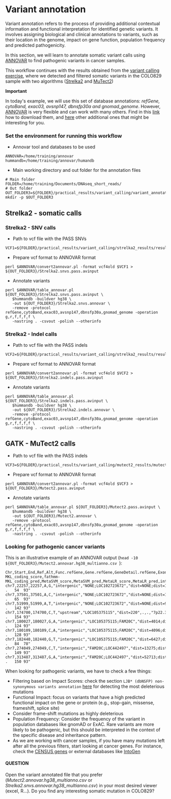 # Variant annotation
Variant annotation refers to the process of providing additional contextual information and functional interpretation for identified genetic variants. It involves assigning biological and clinical annotations to variants, such as their location in the genome, impact on gene function, population frequency and predicted pathogenicity.

In this section, we will learn to annotate somatic variant calls using [ANNOVAR](https://annovar.openbioinformatics.org/en/latest/) to find pathogenic variants in cancer samples. 

This workflow continues with the results obtained from the [variant calling exercise](https://github.com/cortes-ciriano-lab/CancerGenomicsCourse_EMBL-EBI/blob/main/docs/VariantCalling.md#variant-calling), where we detected and filtered somatic variants in the COLO829 sample with two algorithms ([Strelka2](https://www.nature.com/articles/s41592-018-0051-x) and [MuTect2](https://gatk.broadinstitute.org/hc/en-us/articles/360035894731-Somatic-short-variant-discovery-SNVs-Indels-))

**Important**

In today's example, we will use this set of database annotations: *refGene, cytoBand, exac03, avsnp147, dbnsfp30a and gnomad_genome*. However, [ANNOVAR](https://annovar.openbioinformatics.org/en/latest/) is very flexible and can work with many others. Find in this [link](https://annovar.openbioinformatics.org/en/latest/user-guide/download/) how to download them, and [here](https://annovar.openbioinformatics.org/en/latest/user-guide/download/#additional-databases) other additional ones that might be interesting for you.

### Set the environment for running this workflow
- Annovar tool and databases to be used
```
ANNOVAR=/home/training/annovar
hummandb=/home/training/annovar/humandb
```

- Main working directory and out folder for the annotation files
```
# Main folder
FOLDER=/home/training/Documents/DNAseq_short_reads/
# Out folder
OUT_FOLDER3=${FOLDER}/practical_results/variant_calling/variant_annotation
mkdir -p $OUT_FOLDER3
```

## Strelka2 - somatic calls

### Strelka2 - SNV calls

- Path to vcf file with the PASS SNVs
```
VCF1=${FOLDER}/practical_results/variant_calling/strelka2_results/results/variants/somatic.snvs.pass.vcf
```
- Prepare vcf format to ANNOVAR format
```
perl $ANNOVAR/convert2annovar.pl -format vcf4old $VCF1 > ${OUT_FOLDER3}/Strelka2.snvs.pass.avinput
```
- Annotate variants
```
perl $ANNOVAR/table_annovar.pl ${OUT_FOLDER3}/Strelka2.snvs.pass.avinput \
   $hummandb -buildver hg38 \
   -out ${OUT_FOLDER3}/Strelka2.snvs.annovar \
   -remove -protocol refGene,cytoBand,exac03,avsnp147,dbnsfp30a,gnomad_genome -operation g,r,f,f,f,f \
   -nastring . -csvout -polish --otherinfo
```

### Strelka2 - Indel calls
- Path to vcf file with the PASS indels
```
VCF2=${FOLDER}/practical_results/variant_calling/strelka2_results/results/variants/somatic.indels.pass.vcf
```
- Prepare vcf format to ANNOVAR format
```
perl $ANNOVAR/convert2annovar.pl -format vcf4old $VCF2 > ${OUT_FOLDER3}/Strelka2.indels.pass.avinput
```
- Annotate variants
```
perl $ANNOVAR/table_annovar.pl ${OUT_FOLDER3}/Strelka2.indels.pass.avinput \
   $hummandb -buildver hg38 \
   -out ${OUT_FOLDER3}/Strelka2.indels.annovar \
   -remove -protocol refGene,cytoBand,exac03,avsnp147,dbnsfp30a,gnomad_genome -operation g,r,f,f,f,f \
   -nastring . -csvout -polish --otherinfo
```

## GATK - MuTect2 calls
- Path to vcf file with the PASS indels
```
VCF3=${FOLDER}/practical_results/variant_calling/mutect2_results/mutect2.filtered.pass.vcf
```
- Prepare vcf format to ANNOVAR format
```
perl $ANNOVAR/convert2annovar.pl -format vcf4old $VCF3 > ${OUT_FOLDER3}/Mutect2.pass.avinput
```
- Annotate variants
```
perl $ANNOVAR/table_annovar.pl ${OUT_FOLDER3}/Mutect2.pass.avinput \
   $hummandb -buildver hg38 \
   -out ${OUT_FOLDER3}/Mutect2.annovar \
   -remove -protocol refGene,cytoBand,exac03,avsnp147,dbnsfp30a,gnomad_genome -operation g,r,f,f,f,f \
   -nastring . -csvout -polish --otherinfo
```

### Looking for pathogenic cancer variants
This is an illustrative example of an ANNOVAR output (`head -10 ${OUT_FOLDER3}/Mutect2.annovar.hg38_multianno.csv `):
```
Chr,Start,End,Ref,Alt,Func.refGene,Gene.refGene,GeneDetail.refGene,ExonicFunc.refGene,AAChange.refGene,cytoBand,ExAC_ALL,ExAC_AFR,ExAC_AMR,ExAC_EAS,ExAC_FIN,ExAC_NFE,ExAC_OTH,ExAC_SAS,avsnp147,SIFT_score,SIFT_pred,Polyphen2_HDIV_score,Polyphen2_HDIV_pred,Polyphen2_HVAR_score,Polyphen2_HVAR_pred,LRT_score,LRT_pred,MutationTaster_score,MutationTaster_pred,MutationAssessor_score,MutationAssessor_pred,FATHMM_score,FATHMM_pred,PROVEAN_score,PROVEAN_pred,VEST3_score,CADD_raw,CADD_phred,DANN_score,fathmm-MKL_coding_score,fathmm-MKL_coding_pred,MetaSVM_score,MetaSVM_pred,MetaLR_score,MetaLR_pred,integrated_fitCons_score,integrated_confidence_value,GERP++_RS,phyloP7way_vertebrate,phyloP20way_mammalian,phastCons7way_vertebrate,phastCons20way_mammalian,SiPhy_29way_logOdds,gnomAD_genome_ALL,gnomAD_genome_AFR,gnomAD_genome_AMR,gnomAD_genome_ASJ,gnomAD_genome_EAS,gnomAD_genome_FIN,gnomAD_genome_NFE,gnomAD_genome_OTH,Otherinfo
chr7,22257,22257,A,G,"intergenic","NONE;LOC102723672","dist=NONE;dist=122188",.,.,"7p22.3",.,.,.,.,.,.,.,.,.,.,.,.,.,.,.,.,.,.,.,.,.,.,.,.,.,.,.,.,.,.,.,.,.,.,.,.,.,.,.,.,.,.,.,.,.,.,.,.,.,.,.,"hom	.	54	93"
chr7,37501,37501,A,C,"intergenic","NONE;LOC102723672","dist=NONE;dist=106944",.,.,"7p22.3",.,.,.,.,.,.,.,.,.,.,.,.,.,.,.,.,.,.,.,.,.,.,.,.,.,.,.,.,.,.,.,.,.,.,.,.,.,.,.,.,.,.,.,0.0004,0.0006,0,0,0,0.0009,0.0002,0,"hom	.	65	93"
chr7,51999,51999,A,T,"intergenic","NONE;LOC102723672","dist=NONE;dist=92446",.,.,"7p22.3",.,.,.,.,.,.,.,.,.,.,.,.,.,.,.,.,.,.,.,.,.,.,.,.,.,.,.,.,.,.,.,.,.,.,.,.,.,.,.,.,.,.,.,.,.,.,.,.,.,.,.,"hom	.	142	93"
chr7,174700,174700,C,T,"upstream","LOC105375115","dist=220",.,.,"7p22.3",.,.,.,.,.,.,.,.,.,.,.,.,.,.,.,.,.,.,.,.,.,.,.,.,.,.,.,.,.,.,.,.,.,.,.,.,.,.,.,.,.,.,.,.,.,.,.,.,.,.,.,"hom	.	154	93"
chr7,180027,180027,G,A,"intergenic","LOC105375115;FAM20C","dist=4014;dist=12942",.,.,"7p22.3",.,.,.,.,.,.,.,.,.,.,.,.,.,.,.,.,.,.,.,.,.,.,.,.,.,.,.,.,.,.,.,.,.,.,.,.,.,.,.,.,.,.,.,.,.,.,.,.,.,.,.,"hom	.	124	93"
chr7,180109,180109,C,A,"intergenic","LOC105375115;FAM20C","dist=4096;dist=12860",.,.,"7p22.3",.,.,.,.,.,.,.,.,.,.,.,.,.,.,.,.,.,.,.,.,.,.,.,.,.,.,.,.,.,.,.,.,.,.,.,.,.,.,.,.,.,.,.,.,.,.,.,.,.,.,.,"hom	.	128	93"
chr7,182440,182440,G,T,"intergenic","LOC105375115;FAM20C","dist=6427;dist=10529",.,.,"7p22.3",.,.,.,.,.,.,.,.,.,.,.,.,.,.,.,.,.,.,.,.,.,.,.,.,.,.,.,.,.,.,.,.,.,.,.,.,.,.,.,.,.,.,.,.,.,.,.,.,.,.,.,"hom	.	84	78"
chr7,274049,274049,C,T,"intergenic","FAM20C;LOC442497","dist=13275;dist=105376",.,.,"7p22.3",.,.,.,.,.,.,.,.,.,.,.,.,.,.,.,.,.,.,.,.,.,.,.,.,.,.,.,.,.,.,.,.,.,.,.,.,.,.,.,.,.,.,.,.,.,.,.,.,.,.,.,"hom	.	149	93"
chr7,313487,313487,G,A,"intergenic","FAM20C;LOC442497","dist=52713;dist=65938",.,.,"7p22.3",.,.,.,.,.,.,.,.,.,.,.,.,.,.,.,.,.,.,.,.,.,.,.,.,.,.,.,.,.,.,.,.,.,.,.,.,.,.,.,.,.,.,.,.,.,.,.,.,.,.,.,"hom	.	150	93"
```

When looking for pathogenic variants, we have to check a few things:

- Filtering based on Impact Scores: check the section `LJB* (dbNSFP) non-synonymous variants annotation` [here](https://annovar.openbioinformatics.org/en/latest/user-guide/filter/) for detecting the most deleterious mutations
- Functional Impact: focus on variants that have a high predicted functional impact on the gene or protein (e.g., stop-gain, missense, frameshift, splice site)
- Consider frame-shift mutations as highly deleterious
- Population Frequency: Consider the frequency of the variant in population databases like gnomAD or ExAC. Rare variants are more likely to be pathogenic, but this should be interpreted in the context of the specific disease and inheritance pattern.
- As we are working with cancer samples, if you have many mutations left after all the previous filters, start looking at cancer genes. For instance, check the [CENSUS genes](https://cancer.sanger.ac.uk/census) or external databases like [IntoGen](https://www.intogen.org)

#### **QUESTION**

Open the variant annotated file that you prefer (*Mutect2.annovar.hg38_multianno.csv* or *Strelka2.snvs.annovar.hg38_multianno.csv*) in your most desired viewer (excel, R...). Do you find any interesting somatic mutation in COLO829?
